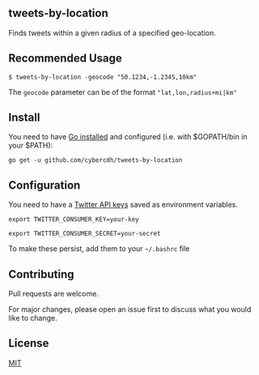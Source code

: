 ## tweets-by-location
Finds tweets within a given radius of a specified geo-location.

## Recommended Usage

`$ tweets-by-location -geocode "50.1234,-1.2345,10km"`

The `geocode` parameter can be of the format `"lat,lon,radius+mi|km"`

## Install

You need to have [Go installed](https://golang.org/doc/install) and configured (i.e. with $GOPATH/bin in your $PATH):

`go get -u github.com/cybercdh/tweets-by-location`

## Configuration

You need to have a [Twitter API keys](https://developer.twitter.com/en/portal/dashboard) saved as environment variables.  

`export TWITTER_CONSUMER_KEY=your-key`

`export TWITTER_CONSUMER_SECRET=your-secret`

To make these persist, add them to your `~/.bashrc` file

## Contributing
Pull requests are welcome. 

For major changes, please open an issue first to discuss what you would like to change.

## License
[MIT](https://choosealicense.com/licenses/mit/)